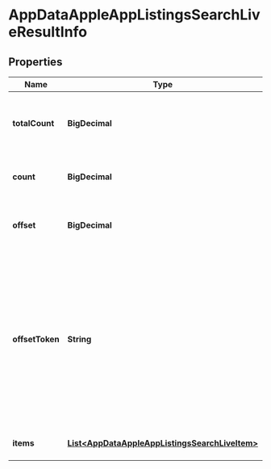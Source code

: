 

# AppDataAppleAppListingsSearchLiveResultInfo


## Properties

| Name | Type | Description | Notes |
|------------ | ------------- | ------------- | -------------|
|**totalCount** | **BigDecimal** | the total number of relevant results in the database |  [optional] |
|**count** | **BigDecimal** | the number of items in the results array |  [optional] |
|**offset** | **BigDecimal** | offset in the results array of returned apps |  [optional] |
|**offsetToken** | **String** | token for subsequent requests you can use this parameter in the POST request to avoid timeouts while trying to obtain over 100,000 results in a single request |  [optional] |
|**items** | [**List&lt;AppDataAppleAppListingsSearchLiveItem&gt;**](AppDataAppleAppListingsSearchLiveItem.md) | array of apps and related data |  [optional] |



